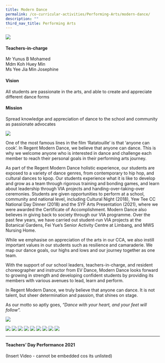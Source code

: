 ```yaml
---
title: Modern Dance
permalink: /co-curricular-activities/Performing-Arts/modern-dance/
description: ""
third_nav_title: Performing Arts
---
```

![](/images/CCA/Modern%20Dance/MODDNBanner%20-%202023.jpg)

#### Teachers-in-charge  
Mr Yunus B Mohamed  
Mdm Koh Huey Min  
Ms Yee Jia Min Josephine

#### Vision 
All students are passionate in the arts, and able to create and appreciate different dance forms

#### Mission 
Spread knowledge and appreciation of dance to the school and community as passionate advocates

![](/images/CCA/2022%20Modern%20Dance%20Formal.jpg)

One of the most famous lines in the film ‘Ratatouille’ is that ‘anyone can cook’. In Regent Modern Dance, we believe that anyone can dance. This is why we welcome anyone who is interested in dance and challenge each member to reach their personal goals in their performing arts journey. 

As part of the Regent Modern Dance holistic experience, our students are exposed to a variety of dance genres, from contemporary to hip hop, and cultural dances to kpop. Our students experience what it is like to develop and grow as a team through rigorous training and bonding games, and learn about leadership through VIA projects and handing-over-taking-over ceremonies. Students are given opportunities to perform at a school, community and national level, including Cultural Night (2018), Yew Tee CC National Day Dinner (2018) and the SYF Arts Presentation (2021), where we were awarded the Certificate of Accomplishment. Modern Dance also believes in giving back to society through our VIA programme. Over the past few years, we have carried out student-run VIA projects at the Botanical Gardens, Fei Yue’s Senior Activity Centre at Limbang, and MWS Nursing Home.

While we emphasise on appreciation of the arts in our CCA, we also instill important values in our students such as resilience and camaraderie. We map our dance goals, our highs and lows and our journey together as one team.

With the support of our school leaders, teachers-in-charge, and resident choreographer and instructor from EV Dance, Modern Dance looks forward to growing in strength and developing confident students by providing its members with various avenues to lead, learn and perform.

In Regent Modern Dance, we truly believe that anyone can dance. It is not talent, but sheer determination and passion, that shines on stage.

As our motto so aptly goes, _“Dance with your heart, and your feet will follow”._

![](/images/CCA/2022%20Modern%20Dance%20Fun.jpg)

![](/images/CCA/Modern%20Dance/MODDN-1.jpg)
![](/images/CCA/Modern%20Dance/MODDN-2.jpg)
![](/images/CCA/Modern%20Dance/MODDN-3.jpg)
![](/images/CCA/Modern%20Dance/MODDN-4.jpg)
![](/images/CCA/Modern%20Dance/MODDN-5.jpg)
![](/images/CCA/Modern%20Dance/MODDN-6.jpg)
![](/images/CCA/Modern%20Dance/MODDN-7.jpg)
![](/images/CCA/Modern%20Dance/MODDN-8.jpg)
![](/images/CCA/Modern%20Dance/MODDN-9.jpg)

---

#### Teachers’ Day Performance 2021

(Insert Video - cannot be embedded cos its unlisted)